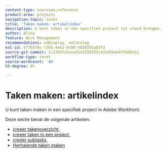 ```yaml
---
content-type: overview;reference
product-area: projects
navigation-topic: tasks
title: 'Taken maken: artikelindex'
description: U kunt taken in een specifiek project tot stand brengen.
author: Alina
feature: Work Management
recommendations: noDisplay, noCatalog
exl-id: 5776570c-f303-4e62-bc80-5038191a83fd
source-git-commit: 1c2303fe2cea51e3339335c433d2be6475949cb1
workflow-type: tm+mt
source-wordcount: '46'
ht-degree: 0%

---
```


# Taken maken: artikelindex

<!--Audited: 10/2024-->

U kunt taken maken in een specifiek project in Adobe Workfront.

Deze sectie bevat de volgende artikelen:

* [&#x200B; creeer takenoverzicht &#x200B;](../../../manage-work/tasks/create-tasks/create-tasks-overview.md)
* [&#x200B; creeer taken in een project &#x200B;](../../../manage-work/tasks/create-tasks/create-tasks-in-project.md)
* [&#x200B; creeer subtasks &#x200B;](../../../manage-work/tasks/create-tasks/create-subtasks.md)
* [Herhalende taken maken](../../../manage-work/tasks/create-tasks/create-recurring-tasks.md)
